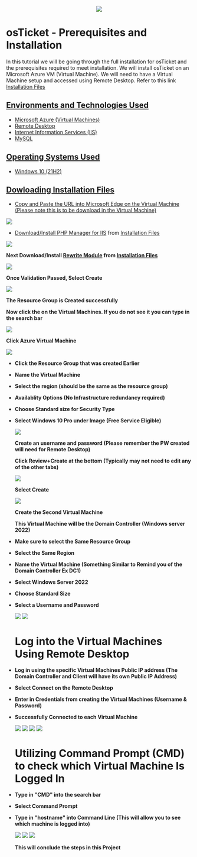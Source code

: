 <p align="center">
<img src="https://i.imgur.com/mL4d1tt.jpg"/>
</p>

<h1>osTicket - Prerequisites and Installation</h1>
In this tutorial we will be going through the full installation for osTicket and the prerequisites required to meet installation. We will install osTicket on an Microsoft Azure VM (Virtual Machine). We will need to have a Virtual Machine setup and accessed using Remote Desktop. Refer to this link <a href="https://drive.google.com/drive/u/2/folders/1APMfNyfNzcxZC6EzdaNfdZsUwxWYChf6"</a>Installation Files

<h2>Environments and Technologies Used</h2>

- Microsoft Azure (Virtual Machines)
- Remote Desktop
- Internet Information Services (IIS)
- MySQL

<h2>Operating Systems Used </h2>

- Windows 10</b> (21H2)

<h2>Dowloading Installation Files </h2>

- Copy and Paste the URL into Microsoft Edge on the Virtual Machine (Please note this is to be download in the Virtual Machine)

<img src="https://i.imgur.com/GrH9Yg5.png"/>

- Download/Install <a href="https://drive.google.com/file/d/1RHsNd4eWIOwaNpj3JW4vzzmzNUH86wY_/view?usp=share_link">PHP Manager for IIS</a>
from <a href="https://drive.google.com/drive/u/2/folders/1APMfNyfNzcxZC6EzdaNfdZsUwxWYChf6">Installation Files</a> 

 <img src="https://i.imgur.com/i2O5lya.png"/>
  
  
  <b> Next Download/Install <a href="https://drive.google.com/file/d/1tIK9GZBKj1JyUP87eewxgdNqn9pZmVmY/view?usp=share_link"> Rewrite Module</a> from <a href="https://drive.google.com/drive/u/2/folders/1APMfNyfNzcxZC6EzdaNfdZsUwxWYChf6">Installation Files</a>
  
  <img src="https://i.imgur.com/tQw3mny.png"/>
  
  <b> Once Validation Passed, Select Create </b>
  
  <img src="https://i.imgur.com/0ixROjh.png"/>
  
  <b> The Resource Group is Created successfully </b>
  
  <p> Now click the on the Virtual Machines. If you do not see it you can type in the search bar </p>
  
  <img src="https://i.imgur.com/XgDm7kE.png"/>
  
  <b> Click Azure Virtual Machine</b>
  
  <img src="https://i.imgur.com/1xrF7G0.png"/>
  
- Click the Resource Group that was created Earlier
- Name the Virtual Machine
- Select the region (should be the same as the resource group)
- Availablity Options (No Infrastructure redundancy required)
- Choose Standard size for Security Type 
- Select Windows 10 Pro under Image (Free Service Eligible)
  
  <img src="https://i.imgur.com/fAUecRA.png"/>
  
  <b>Create an username and password (Please remember the PW created will need for Remote Desktop)</b>

  <p>Click Review+Create at the bottom (Typically may not need to edit any of the other tabs)</p>
  
   <img src="https://i.imgur.com/9xMJ2IC.png"/>
  
  <b> Select Create </b>
  
  <img src="https://i.imgur.com/EIs8ojz.png"/>
  
  <b>Create the Second Virtual Machine</b>

  <p>This Virtual Machine will be the Domain Controller (Windows server 2022)</p>

- Make sure to select the Same Resource Group
- Select the Same Region
- Name the Virtual Machine (Something Similar to Remind you of the Domain Controller Ex DC1)
- Select Windows Server 2022
- Choose Standard Size
- Select a Username and Password 
  
  <img src="https://i.imgur.com/XQ5h0eY.png"/>
  <img src="https://i.imgur.com/44iQiEt.png"/>
  
  <h1> Log into the Virtual Machines Using Remote Desktop </h1>
  
- Log in using the specific Virtual Machines Public IP address (The Domain Controller and Client will have its own Public IP Address)
- Select Connect on the Remote Desktop
- Enter in Credentials from creating the Virtual Machines (Username & Password)
- Successfully Connected to each Virtual Machine
  
  <img src="https://i.imgur.com/ztCoY16.png"/>
  <img src="https://i.imgur.com/gyPBnyn.png"/>
  <img src="https://i.imgur.com/oidQoTu.png"/>
  <img src="https://i.imgur.com/78LmhzC.png"/>
  
  <h1> Utilizing Command Prompt (CMD) to check which Virtual Machine Is Logged In </h1>
  
- Type in "CMD" into the search bar
- Select Command Prompt
- Type in "hostname" into Command Line (This will allow you to see which machine is logged into)
  
  <img src="https://i.imgur.com/QH6FuvE.png"/>
  <img src="https://i.imgur.com/EP7Aflh.png"/>
  <img src="https://i.imgur.com/IrLeIQx.png"/>
  
  This will conclude the steps in this Project
  
